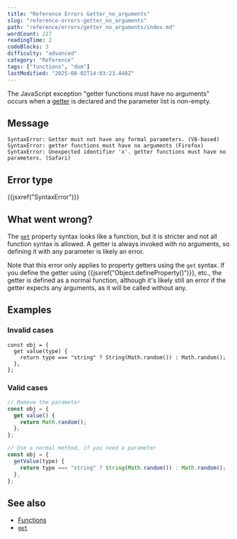 ```yaml
---
title: "Reference Errors Getter_no_arguments"
slug: "reference-errors-getter_no_arguments"
path: "reference/errors/getter_no_arguments/index.md"
wordCount: 227
readingTime: 2
codeBlocks: 3
difficulty: "advanced"
category: "Reference"
tags: ["functions", "dom"]
lastModified: "2025-08-02T14:03:23.448Z"
---
```



The JavaScript exception "getter functions must have no arguments" occurs when a [getter](/en-US/docs/Web/JavaScript/Reference/Functions/get) is declared and the parameter list is non-empty.

## Message

```plain
SyntaxError: Getter must not have any formal parameters. (V8-based)
SyntaxError: getter functions must have no arguments (Firefox)
SyntaxError: Unexpected identifier 'x'. getter functions must have no parameters. (Safari)
```

## Error type

{{jsxref("SyntaxError")}}

## What went wrong?

The [`get`](/en-US/docs/Web/JavaScript/Reference/Functions/get) property syntax looks like a function, but it is stricter and not all function syntax is allowed. A getter is always invoked with no arguments, so defining it with any parameter is likely an error.

Note that this error only applies to property getters using the `get` syntax. If you define the getter using {{jsxref("Object.defineProperty()")}}, etc., the getter is defined as a normal function, although it's likely still an error if the getter expects any arguments, as it will be called without any.

## Examples

### Invalid cases

```js-nolint example-bad
const obj = {
  get value(type) {
    return type === "string" ? String(Math.random()) : Math.random();
  },
};
```

### Valid cases

```js example-good
// Remove the parameter
const obj = {
  get value() {
    return Math.random();
  },
};

// Use a normal method, if you need a parameter
const obj = {
  getValue(type) {
    return type === "string" ? String(Math.random()) : Math.random();
  },
};
```

## See also

- [Functions](/en-US/docs/Web/JavaScript/Reference/Functions)
- [`get`](/en-US/docs/Web/JavaScript/Reference/Functions/get)

